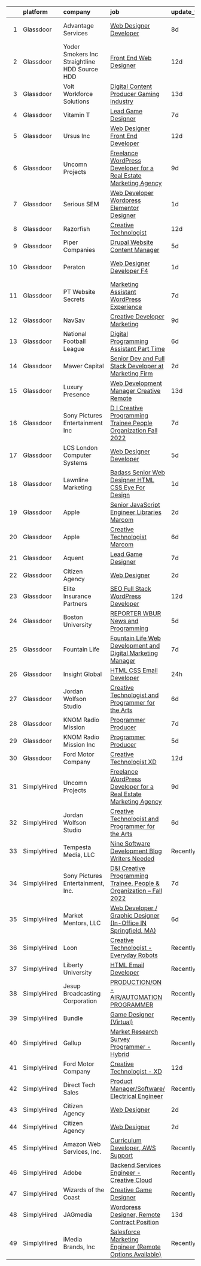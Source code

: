 

|    | platform    | company                                         | job                                                                                                                                                                                                                                                                                                                                                                                                                                                                                                                                                                                                                                                                                                                                                                                                                                                                                                                                                                                                                                                                                                                                                                                                                                                                                                                                                                                           | update_time   | location                 |
|---:|:------------|:------------------------------------------------|:----------------------------------------------------------------------------------------------------------------------------------------------------------------------------------------------------------------------------------------------------------------------------------------------------------------------------------------------------------------------------------------------------------------------------------------------------------------------------------------------------------------------------------------------------------------------------------------------------------------------------------------------------------------------------------------------------------------------------------------------------------------------------------------------------------------------------------------------------------------------------------------------------------------------------------------------------------------------------------------------------------------------------------------------------------------------------------------------------------------------------------------------------------------------------------------------------------------------------------------------------------------------------------------------------------------------------------------------------------------------------------------------|:--------------|:-------------------------|
|  1 | Glassdoor   | Advantage Services                              | [Web Designer   Developer](https://www.glassdoor.com/partner/jobListing.htm?pos=110&ao=1110586&s=58&guid=000001831bf77de38339835e683eb539&src=GD_JOB_AD&t=SR&vt=w&ea=1&cs=1_9999a4b9&cb=1662621548866&jobListingId=1008103578570&cpc=26740BCDE5E48596&jrtk=3-0-1gcdvevtsk276801-1gcdvevufi3b1800-1c0c8364cc3eff33--6NYlbfkN0APNKx5itsIl_6AEtj9J_zJmeANbbWAmSXjIuLUcSmeF4Cth_VZtTtvXCEgTOhJoMhjG6z_bVsNV6GfW9xH3MYjGwoIgkklIMMAw61vxQZy-ESj0HvncMC1_6F_kFktMksMlNmJIcLP-v40gxwmQ898EqjNlwAUKKkFOTm86Do_SvutZLICFQ-9Ag4vi12DPVjwoq7mwkZUarU1Jyis9hRYo2UsYx9qlCUqFma2DIGpI3GOzvP2LKHJAavNP_n3_IRGcI7KcEYYoiYg6G2BIkcssI6HLTa_vYLQVJh9rSChexhW8r-4fP1e591_dlybKyzJmttu3RD4sJk1EUK4SiwmQC8rV6MWxhKIWL6NoROT0rhG11aTdWvNX74F8gUjU8_jfg0Aj-Gz1yQ4ybA48d41TfdgRueHHCADv-9Xpaz_1SrRNIwjah5h1WP9ihUSFPuGAYPtBZ57PfKfxu_Y62PHaxlYfqgFHtsLgbt8gpXxJ7fMze3icap8sB7XaNsPQ7Y%3D)                                                                                                                                                                                                                                                                                                                                                                                                                                                                                                                             | 8d            | Fort Lauderdale, FL      |
|  2 | Glassdoor   | Yoder Smokers Inc  Straightline HDD  Source HDD | [Front End Web Designer](https://www.glassdoor.com/partner/jobListing.htm?pos=109&ao=1110586&s=58&guid=000001831bf77de38339835e683eb539&src=GD_JOB_AD&t=SR&vt=w&ea=1&cs=1_2cef2eea&cb=1662621548866&jobListingId=1008097207409&cpc=444700D72F2ECBCE&jrtk=3-0-1gcdvevtsk276801-1gcdvevufi3b1800-1fce3864310a3f03--6NYlbfkN0BOdRJV5k-L3FNCzjCgEhEptbzWR3mFvjnAQnp9JcinXOCVt8QEYBvHqTiHBHSlg98hTrhJExUUVa6v67S1gFyb-OBe8UoPzNouRDn3C9as0WFadlKMeZgUrqrdZ8hm_e9Z-8jTT-HPwLMdKEaf6nFSEDiY93r1Hqa_nw7whddI5F-1mZvAJ0zg1eaCReXvVOobtuXYsZdFR986t51LKj_deIo9ouj2Psh0fAY-avC97YEjltl15MhPRi7IWG7ZbdZQrlhQGw1YSW7w7J30T838tRiebrexLGfXNkDuymq4GVc6RBA_r3o3GnJUGFY1U7G1qCB9CkfY9qpRWm8jA1PmwmEaiSt5U_LrERvPv8p-hEsLcSfyYLa_uUveSrIyCd5DjSt4CZQJwVTlcHCjM9CpHx5BbnvCFjGJhFNTi31HDO6Pq6ZEObJ-0u_tsabDuT9qXsN8TuETpZGFCz4rMSUJHQURviVbavHwN62pkmBKd-kmZf3qsMb1HQfPwcxClyIsiu4DTBGp5g%3D%3D)                                                                                                                                                                                                                                                                                                                                                                                                                                                                                                                 | 12d           | Hutchinson, KS           |
|  3 | Glassdoor   | Volt Workforce Solutions                        | [Digital Content Producer Gaming industry](https://www.glassdoor.com/partner/jobListing.htm?pos=113&ao=1110586&s=58&guid=000001831bf77de38339835e683eb539&src=GD_JOB_AD&t=SR&vt=w&ea=1&cs=1_48fdec3e&cb=1662621548866&jobListingId=1008094475593&cpc=32EE424DE2B657EB&jrtk=3-0-1gcdvevtsk276801-1gcdvevufi3b1800-2bce4f0595faaa95--6NYlbfkN0Dw5YS5k2p9urruc14icYN1MKKvJIN3Kd2XbyQRMSdz9Vq1-T5-D1XBTngNFaA8imZC99fAmi4yc9ZgG-uVQ87TXHMqtyGsnrztuPbyDs_72XCGulqEuxmZtrcVVjnM5_He4PP2dLJV-EXURe5RD43qkcCc3ceUlE0Ys6tHfDjVoDSGxzVvBtzsrzzhXH91cMvU2NcGyN91ER30PmzwVrcCgGGS4TxNryZRSEYFcs-DHsVzoHu0xGcppdGLLQT0IiLxudgk1xk4SaU3Fz1cEu8AzAWDI1IJxY7mdKO8PmFJ0StuFO8wiNRgTVy1Ig7X2VNEDGy73vYHQB-rLjneBGZPG04qGb5Nf5ycGnEuAC8YpPBSRgQBXdyofp2DWH_hV4V7adEclQE07fg2cphzhZWo95llI3bV39RWEqhdlgxXHB5gdbAEKyVz2u5pyJQIeIOMyYUMDiqlPr0WdTNJqQQZEum652qHgC_evKPvovOY1g6-tSgT5r6sUqVnuoTYbws5PUqWH3-g8pRnpouf1R35poOhnMJ9FbURRQkggmajDOCeYhSlpeWgb9aWGB4BoUYwXv_31tU20g%3D%3D)                                                                                                                                                                                                                                                                                                                                                                                                                               | 13d           | Foothill Ranch, CA       |
|  4 | Glassdoor   | Vitamin T                                       | [Lead Game Designer](https://www.glassdoor.com/partner/jobListing.htm?pos=115&ao=1110586&s=58&guid=000001831bf77de38339835e683eb539&src=GD_JOB_AD&t=SR&vt=w&cs=1_9543d94f&cb=1662621548866&jobListingId=1008108060594&cpc=654405A9B1E0A9F5&jrtk=3-0-1gcdvevtsk276801-1gcdvevufi3b1800-f4be4eeb000f909d--6NYlbfkN0DMrcEu7yrtATojKJA7cEzGQ3FdRGWLh0CZQInL4ECGI6k5tN82kdM0OKoro5eXmjohAxU_Qx9zT-puw06eYiGZQ5Q79Sp7TuX3-KBGc5vvFMQDZM2BvXglA0cmnC1ycxOE_FI5iwuLDot1xWUhP-X0Jg64wmMSQ4fWj6f6_cutpploizMDilllQKyFQNN1K0HyLgeWUHjzBxbOVvkgwPmPv2LJdgcseUtjdvshGqCE_8ML5fMZPT7TcI0-MgB8ALtJsOKohmvYQETMx14JELDkeYRjF9BawzH-Mdbcp06QiVPLEI4EhVfKfpBQuhix4K59fMdd_UW3Pkm9L6GylBy-Jzk8ijKOHDhry1IU5hJQ2dz53QJWdJQDHMx4KPvpKL6YRhczhtHJPWGkqQ1pWtJ7u8vCbHwIS_OGtWyL6zmHi9o0e6qmCEPSFpaLuK6zlFFkwLfELG7cxbgMjewcE2h9t765iHEUXxs%3D)                                                                                                                                                                                                                                                                                                                                                                                                                                                                                                                                                                        | 7d            | Remote                   |
|  5 | Glassdoor   | Ursus  Inc                                      | [Web Designer   Front End Developer](https://www.glassdoor.com/partner/jobListing.htm?pos=114&ao=1110586&s=58&guid=000001831bf77de38339835e683eb539&src=GD_JOB_AD&t=SR&vt=w&ea=1&cs=1_327b8cd5&cb=1662621548866&jobListingId=1008097361956&cpc=9908D8D4413DBB8A&jrtk=3-0-1gcdvevtsk276801-1gcdvevufi3b1800-0ea09b14e2348c5f--6NYlbfkN0CT8vBT9H5mqECx2dfLV_FONLPDKpIRssxVwtj05Tmm4rA5I0VNOPdM1oYsK66ov5pqYS3gXk2ozh0lVEZwzGOqZs8rlCBef2uQoy630wv6aUBqB1D9vjbSnni5WCVaS2e0KhCWi_8-XMv97hUEg7H9r8pKMO8klnwzDsU9mPVyqE5wVDnTov1Pu_UnRYhnE0_Osqvwl8WORWgB_kOjxQQLPQWG-NWIcptfTftC_xvyt1c40uobZ403OrjOg5_p8zqz3cLzwrnHTjqWeFEhkd7FYyVcjiJCMFkVznphRmtkhKbL2ZU9aWVWUjChbdkFdlAiu4tIvv-tEhlvNaragy1ZQhsvGhOC5anf8D4yfIGDJbK-bmh5xwt1uscED6ao3EPCxdfHKv4RZ6Q3-m_MTe1dE6Nugv26rrW9yIa8ooHEPIgJzYTeC7TeJ6xGxEjr0Q_LC6p6H5q3S5tqAKobaBFAUOLFzaYkqfJ-VNs5eNHTfNolAUTNaJM5u3JorOTYEf91t1KVWeZv_WUL1BRPfKpXhEDDAt7qe6eezVEXZL0n21sU9gH6iI16WfQB2gJ2xzzawlG95Sd6yF9ONhFyOJed8RQPkJO5-vwVc6p6v_NbesBfnc2l3adttKFeOrt4BwWa8HwlWFxkxsDmt3alHQcXFangscOyv2Ep_5SUbqCF6TuYvpEk73dSuQsH262du7jy5ilsab_1pac-FTfn3IhGLxb3Q4Buy9MeR2fyIaz-kdxQeus5GccNd75Tc8ZExOMbG5E48BGFT6CWhirHafeb-L5sOyVvclR8eAWS9vpfmiZqiIGTuklilISl9qLUNfHzXyS5adaWGxp76Cb2RlbDcGUk47v4ZxgGB3GCigT4PxjJXnhs5qnCLDTOI2UZfIjL1OtADjU_4jwypoHmwKQFEc8GJB-TEDubwC_3WScPzRZW7VC7SJcX_1wmg3yTMRcn1aaW8lpO84NuGAeMpjW-sjgVv3hH7x4bhexcYAKzSMh8Ws16-aBn) | 12d           | Brisbane, CA             |
|  6 | Glassdoor   | Uncomn Projects                                 | [Freelance WordPress Developer for a Real Estate Marketing Agency](https://www.glassdoor.com/partner/jobListing.htm?pos=106&ao=1110586&s=58&guid=000001831bf77de38339835e683eb539&src=GD_JOB_AD&t=SR&vt=w&ea=1&cs=1_7af2c50e&cb=1662621548865&jobListingId=1008101514744&cpc=44CD5376B8534B8F&jrtk=3-0-1gcdvevtsk276801-1gcdvevufi3b1800-55c7ea5da921dd63--6NYlbfkN0BKcv96LAN5JP5r9t3e9WCk6GBMa7XVoW6HuhSN1eWrgfSSNrj3GQh8EPqdKM4S0bDx-bPvOJMJns5KLtezFoaJGf5x59ereELTgvzgO3nvo3zukJQ42wvV88uwAOlJiGnTliTmYAMhGkQ1pIqqIhSQs2tGXdQLFW9nP2tPSXFhTXhbzRyJskaU84MZM79wY3Si1BQI5Wku7AdNbRbjxwwq8i_FkcHv9hk0cTqBhMIyZ1panz0C5nzxP21-FNTMYby87ohuzORoboXoUH5YlsbmWcRdRqWo25DsHohQXcpePLBXmEZbH8Gu9-jV_03-DBtdtjHZYbsRKOdjeNia51ysZesoMzeGOPDXvEWJOjtFqf4u8Yhsnwin8UoGNDXhHZlOBt_TCPfsWkQL_BqRM4sbXsjeqL6n2yJ_zQMQbxTZnxiOOLlvESpuSyxF_e6x7OGrw5Lm9sv4Fj-uFHGr3DKyLhiNeJWoNRKBtImaCiaoAOMjfsf5v0nFdx2NshrWiSlpgdDJuC2t-SQCa3aV-Fg7XrpcxKL0pHxStvElGmSYKSTrntu5AJ-w)                                                                                                                                                                                                                                                                                                                                                                                                                                   | 9d            | Arizona                  |
|  7 | Glassdoor   | Serious SEM                                     | [Web Developer   Wordpress   Elementor Designer](https://www.glassdoor.com/partner/jobListing.htm?pos=119&ao=1136043&s=58&guid=000001831bf77de38339835e683eb539&src=GD_JOB_AD&t=SR&vt=w&ea=1&cs=1_33877f87&cb=1662621548866&jobListingId=1008120875633&jrtk=3-0-1gcdvevtsk276801-1gcdvevufi3b1800-47c965003bdd69a0-)                                                                                                                                                                                                                                                                                                                                                                                                                                                                                                                                                                                                                                                                                                                                                                                                                                                                                                                                                                                                                                                                          | 1d            | Remote                   |
|  8 | Glassdoor   | Razorfish                                       | [Creative Technologist](https://www.glassdoor.com/partner/jobListing.htm?pos=129&ao=1136043&s=58&guid=000001831bf77de38339835e683eb539&src=GD_JOB_AD&t=SR&vt=w&cs=1_65df3e74&cb=1662621548867&jobListingId=1008097941662&jrtk=3-0-1gcdvevtsk276801-1gcdvevufi3b1800-d0ea51cb344b248f-)                                                                                                                                                                                                                                                                                                                                                                                                                                                                                                                                                                                                                                                                                                                                                                                                                                                                                                                                                                                                                                                                                                        | 12d           | New York, NY             |
|  9 | Glassdoor   | Piper Companies                                 | [Drupal Website Content Manager](https://www.glassdoor.com/partner/jobListing.htm?pos=125&ao=1136043&s=58&guid=000001831bf77de38339835e683eb539&src=GD_JOB_AD&t=SR&vt=w&cs=1_ae32e5a4&cb=1662621548867&jobListingId=1008114503747&jrtk=3-0-1gcdvevtsk276801-1gcdvevufi3b1800-01d08099f63b0620-)                                                                                                                                                                                                                                                                                                                                                                                                                                                                                                                                                                                                                                                                                                                                                                                                                                                                                                                                                                                                                                                                                               | 5d            | Remote                   |
| 10 | Glassdoor   | Peraton                                         | [Web Designer Developer F4](https://www.glassdoor.com/partner/jobListing.htm?pos=128&ao=1136043&s=58&guid=000001831bf77de38339835e683eb539&src=GD_JOB_AD&t=SR&vt=w&cs=1_d021ec59&cb=1662621548867&jobListingId=1008120923363&jrtk=3-0-1gcdvevtsk276801-1gcdvevufi3b1800-d5bd3d771386e28f-)                                                                                                                                                                                                                                                                                                                                                                                                                                                                                                                                                                                                                                                                                                                                                                                                                                                                                                                                                                                                                                                                                                    | 1d            | Stennis Space Center, MS |
| 11 | Glassdoor   | PT Website Secrets                              | [Marketing Assistant   WordPress Experience](https://www.glassdoor.com/partner/jobListing.htm?pos=126&ao=1136043&s=58&guid=000001831bf77de38339835e683eb539&src=GD_JOB_AD&t=SR&vt=w&ea=1&cs=1_d58fa76c&cb=1662621548867&jobListingId=1008106201773&jrtk=3-0-1gcdvevtsk276801-1gcdvevufi3b1800-479775449f138a9d-)                                                                                                                                                                                                                                                                                                                                                                                                                                                                                                                                                                                                                                                                                                                                                                                                                                                                                                                                                                                                                                                                              | 7d            | Remote                   |
| 12 | Glassdoor   | NavSav                                          | [Creative Developer   Marketing](https://www.glassdoor.com/partner/jobListing.htm?pos=102&ao=1110586&s=58&guid=000001831bf77de38339835e683eb539&src=GD_JOB_AD&t=SR&vt=w&ea=1&cs=1_bf9007ce&cb=1662621548864&jobListingId=1008101583321&cpc=496C5EE6B32F83EE&jrtk=3-0-1gcdvevtsk276801-1gcdvevufi3b1800-3ef4b27837961961--6NYlbfkN0BvAdlA35CjkOTzb4w1kkSC-vTwJamGQa4qaPCWn-0njweHi_B-CtuKQhiA94M5OE-XjNhf22KnVp00kgckhjWxzGyV97h7v8x36p5wKdZlOjwGZGaqaaH8DYNMeM34HY9t9Z5J26lOJ85UEHLGvZFDJOe_8KgJLhnklUUMm79Fgw-wQMJzYni-FeIqV5Svyi_1ZjE_mxETfR2qp4i-PiUDiAz8y9BFsxOfX0BmecMnmGFBamzhbjmqf2dPmw1l79Q2jskoL_2S0v1vj9ya7N4qWXSmYbZ45haoas8IU03NOJB9oHhLiVWp2EWc3kK8LaYTw7pvl6EiD1r945MLuyQyCPZE6gh9IhPgfZp3jn0FgRMMCWszQFzlUjfLDKTEdDiXFgIZdjbOeMvaDLEfyod42rmMP36oQgBpe7nJWKi6IAGhSyGG-WF8aBIKxPzGf4p7lV0Q59wCH2NQI22UgtQPd3Fe0eMKZ7vIcgTylK_U0Y9P1kjEDlE3EcQhjmDYw1vyvG-F8YuzIv4RvkohjHHQGd5hjHUI84V57B8gHbxrcOdi480NqxVxSSRo7ZruZHe9rjnUS22xezLSg2C80hiUzWLjEvj7Ko8%3D)                                                                                                                                                                                                                                                                                                                                                                                                                       | 9d            | Beaumont, TX             |
| 13 | Glassdoor   | National Football League                        | [Digital Programming Assistant  Part Time ](https://www.glassdoor.com/partner/jobListing.htm?pos=122&ao=1136043&s=58&guid=000001831bf77de38339835e683eb539&src=GD_JOB_AD&t=SR&vt=w&cs=1_be1430b9&cb=1662621548867&jobListingId=1008112045141&jrtk=3-0-1gcdvevtsk276801-1gcdvevufi3b1800-7786d28146fd2a7c-)                                                                                                                                                                                                                                                                                                                                                                                                                                                                                                                                                                                                                                                                                                                                                                                                                                                                                                                                                                                                                                                                                    | 6d            | Inglewood, CA            |
| 14 | Glassdoor   | Mawer Capital                                   | [Senior Dev and Full Stack Developer at Marketing Firm](https://www.glassdoor.com/partner/jobListing.htm?pos=107&ao=1110586&s=58&guid=000001831bf77de38339835e683eb539&src=GD_JOB_AD&t=SR&vt=w&ea=1&cs=1_bdced857&cb=1662621548865&jobListingId=1008118949504&cpc=DC9BC4DEE5BC1459&jrtk=3-0-1gcdvevtsk276801-1gcdvevufi3b1800-1073e5773866655b--6NYlbfkN0BzyIYrTMR_AjNKh_kvAG8N613gtHPANQ3sdLTkrtBd-xoNshQoLJljG5LGTFOBz0XgnGPkInm1QyVRzwhKcaMw1lQ2emXWTGze3rmnmzOLUucJ4k-c58iDjY1OrydMVvXRXB-Vg3aNKb2e3B6Vy2DcD6P3m_29_M8OMxNiwQ2KA88cY4UXbj3QoS7XpJELSJe2ATGxoHy5YGzVdUH_BV8f1R03WjO3oLtQVOEv8JFQXmjWooXdPHub8YPp_yW9_oI3tW9jE7pVFBDbzsXEdwhJ1nzamkjIrWJNT2kvo2YWmQThpltW5Q0PRHpBQpHJ2yIJ7BljLYj5TixqdalD0S3RNmuE0Rta34B1YN95B8qM28_7VTI6wo-Cv9G1jyKoHQtFNtMxF3X48k4ol5Tq0hMZgCkcLt7QZ5_qtLUGoPTeVtBO5CaKUtocCO2vS2Wj5HfrrXnZ1pxoO4Ti5hLI1GA86qymPx9g_InsyszjXj3g9SGm1C41esQ-YoKm6SZbyZ3xwxM8iusBkA%3D%3D)                                                                                                                                                                                                                                                                                                                                                                                                                                                                                  | 2d            | Clearwater, FL           |
| 15 | Glassdoor   | Luxury Presence                                 | [Web Development Manager  Creative    Remote](https://www.glassdoor.com/partner/jobListing.htm?pos=124&ao=1136043&s=58&guid=000001831bf77de38339835e683eb539&src=GD_JOB_AD&t=SR&vt=w&ea=1&cs=1_aff9aa3a&cb=1662621548867&jobListingId=1008094858118&jrtk=3-0-1gcdvevtsk276801-1gcdvevufi3b1800-1bc187466e33e566-)                                                                                                                                                                                                                                                                                                                                                                                                                                                                                                                                                                                                                                                                                                                                                                                                                                                                                                                                                                                                                                                                             | 13d           | Remote                   |
| 16 | Glassdoor   | Sony Pictures Entertainment  Inc                | [D I Creative Programming Trainee  People   Organization   Fall 2022](https://www.glassdoor.com/partner/jobListing.htm?pos=116&ao=1136043&s=58&guid=000001831bf77de38339835e683eb539&src=GD_JOB_AD&t=SR&vt=w&cs=1_afce0ba4&cb=1662621548866&jobListingId=1008105881655&jrtk=3-0-1gcdvevtsk276801-1gcdvevufi3b1800-4798cfcf5f8aef95-)                                                                                                                                                                                                                                                                                                                                                                                                                                                                                                                                                                                                                                                                                                                                                                                                                                                                                                                                                                                                                                                          | 7d            | Culver City, CA          |
| 17 | Glassdoor   | LCS   London Computer Systems                   | [Web Designer Developer](https://www.glassdoor.com/partner/jobListing.htm?pos=108&ao=1110586&s=58&guid=000001831bf77de38339835e683eb539&src=GD_JOB_AD&t=SR&vt=w&ea=1&cs=1_b2f9c3b1&cb=1662621548866&jobListingId=1008115098853&cpc=D3E44275D43A938E&jrtk=3-0-1gcdvevtsk276801-1gcdvevufi3b1800-eb559503626e437e--6NYlbfkN0CckLY1Y7Nzm7RAXoTq-bvgsovIKUj47znE7HlWw5vlrDWT7l6GaPFsZiavTqzdiZefilkq0eK7ooO2UmyEjA3ruDPHRYqPAqZHvh3uHCCVFes1hX1BlSNoTOeDBO0sulnga_OCt1XMUtjx7hcPflgmxo19x375lNV3DrNMeUXqm1UbMfPfxuQ2Dw5dPd9YlI3DLiBdETwfV1huwKTc2Ul8NpP3OSEvaLDt1e3Ge-xzO26BF54PmiYngJTmGvJIjCrZrScRiqNISr4a48XIywFSxPCiDIqToQJgOVJ9CDB2kDRyNkw9Qeegs8RTm9Xm8-8vrxjiJRGJ1EInB3P4Ieoii-mOyJ8lxY5FELyE_oAYMle7apafs9N8TRkCR-xM9WkMQYm37SC3AJ5btp039LQTuSyBqGKb4F2p-B2mhWs-EOaimHq8-zzG_SL2oiOTbwec60OYjxBkFDgrJV-icHdbBckhzQrraF3gOmwfQ2jRspVBAlH6ZiZEDlya5v5N3mD8n0Wli9wzUycwZhSmA5ELL1TpDM2FYNrxS2-BoPAM2wc2MiXLFcf71-23-AWok0oDYYI9AcxcVO6yf0Bq0NL8AIGiTfQczqH0QOwv0XGzwEPwumArTjj5l9moR6c13VVo20fU2dGH54O3dZ3SFnEUlTCW5SH8O4cdkYJykZ3xWOy5B1obN8XjAzKND7iDo-b1gtytijQxI5l0iDXvD7RH7Ow4VQaHWu-pg5CbZyEOWpz0WuTlKuk-4FdG0r2dEdA%3D)                                                                                                                                                                                                                                                               | 5d            | Cincinnati, OH           |
| 18 | Glassdoor   | Lawnline Marketing                              | [Badass Senior Web Designer   HTML  CSS    Eye For Design](https://www.glassdoor.com/partner/jobListing.htm?pos=104&ao=1110586&s=58&guid=000001831bf77de38339835e683eb539&src=GD_JOB_AD&t=SR&vt=w&ea=1&cs=1_96d2379d&cb=1662621548865&jobListingId=1008120882675&cpc=34670CD602BE5E55&jrtk=3-0-1gcdvevtsk276801-1gcdvevufi3b1800-799d3b6200d2ca0f--6NYlbfkN0CSgGTbSPgM0xpgWRkp5SRTexU57Zk_6_bZ18eqb9d2QMNixyVwwV4KRgTmDlEdWYROdGtgbEQb-8Pp6gz2lZmPmMAn0Eom_K180qwYKG-HjvPXetn6GdzIsbOYxjIjPc-xMeaRUTisCAvWWTTINzVJJhpzwIIMRxRDzi18rR0lRruj0YyZxufEfF9YWIB5Sl0JolOV4dupsssHGKenREqjiwh11CKIaywdjjCiZBP1HxluQ8T-yC-841W5OxXDAXM7XlijWHGEH6pDMGF1gR3b76WDo3wn8yb3pP0O-qkU3mXSb-CSHklaCeNkExQLvtvdMElpNnxBpQm3GJR0PKDj05HMXiPW4c32pNQh7AscEUIn6Y6uUT3kWG9Snfl5Q9ednKWTExV-FHVFFgqGfIDmHsiDRWDpJsr7fwwozuQLMMoKbPWHn8kHt18v4xtlNj-wdWgr3gFkOw45EABKKMAaNNDmK-vCb-sA8ksfxdkH-GOHpfs5_aDHYR9JLMsomIiWp42nnUBO1Q%3D%3D)                                                                                                                                                                                                                                                                                                                                                                                                                                                                               | 1d            | Tampa, FL                |
| 19 | Glassdoor   | Apple                                           | [Senior JavaScript Engineer   Libraries  Marcom](https://www.glassdoor.com/partner/jobListing.htm?pos=120&ao=1136043&s=58&guid=000001831bf77de38339835e683eb539&src=GD_JOB_AD&t=SR&vt=w&cs=1_417b8522&cb=1662621548867&jobListingId=1008119715021&jrtk=3-0-1gcdvevtsk276801-1gcdvevufi3b1800-666f6bb362ee199d-)                                                                                                                                                                                                                                                                                                                                                                                                                                                                                                                                                                                                                                                                                                                                                                                                                                                                                                                                                                                                                                                                               | 2d            | Cupertino, CA            |
| 20 | Glassdoor   | Apple                                           | [Creative Technologist  Marcom](https://www.glassdoor.com/partner/jobListing.htm?pos=118&ao=1136043&s=58&guid=000001831bf77de38339835e683eb539&src=GD_JOB_AD&t=SR&vt=w&cs=1_e2375273&cb=1662621548866&jobListingId=1008111206952&jrtk=3-0-1gcdvevtsk276801-1gcdvevufi3b1800-44ee546d4a615340-)                                                                                                                                                                                                                                                                                                                                                                                                                                                                                                                                                                                                                                                                                                                                                                                                                                                                                                                                                                                                                                                                                                | 6d            | Cupertino, CA            |
| 21 | Glassdoor   | Aquent                                          | [Lead Game Designer](https://www.glassdoor.com/partner/jobListing.htm?pos=111&ao=1110586&s=58&guid=000001831bf77de38339835e683eb539&src=GD_JOB_AD&t=SR&vt=w&cs=1_6eb4751d&cb=1662621548865&jobListingId=1008108310078&cpc=654405A9B1E0A9F5&jrtk=3-0-1gcdvevtsk276801-1gcdvevufi3b1800-0ddd2e219487aba8--6NYlbfkN0DMrcEu7yrtATojKJA7cEzGQ3FdRGWLh0CZQInL4ECGI9gD0Wolx9R2EDT7B77c2cRj8iidoX7eQVC0t6PEugt0eB5PzpB2fgoj1__UV7p8RAaYnSo51AE4ZzlNz3TKJDGRSzEWwS13w7v4UZFRIghbTNMFFynAV2bLsPd0y1kGHxQUahNZpKzt0yefqhq06c7WS9Qb96aCxjabQR6En2f9Q2M6BYV9lw-lwzPGK7iL7ZbJc3mBVsQZegMFFLHxMltq-ovcRpjzGiQugEmKGgSsch1GkcBHXtdCZgwBwnkm-a0i7BR7XD3SnZ8P0PTMW3VIpFK0L-XblioIkgoZnk47qTf05PBnWnYTNd3zSN5DMtkJN4xw_4BYH9gp1L2Y67rYSNg7pO_CUT8yvXjBKH34MsKF9uj4t417T2RX_wcL2_QXlrkxNAfsRszXpNSLFzmeVWV18sMM8Oa3QZika9KY)                                                                                                                                                                                                                                                                                                                                                                                                                                                                                                                                                                                      | 7d            | Remote                   |
| 22 | Glassdoor   | Citizen Agency                                  | [Web Designer](https://www.glassdoor.com/partner/jobListing.htm?pos=101&ao=1110586&s=58&guid=000001831bf77de38339835e683eb539&src=GD_JOB_AD&t=SR&vt=w&cs=1_10815cd1&cb=1662621548862&jobListingId=1008119134571&cpc=B5F6D74B4EF69A07&jrtk=3-0-1gcdvevtsk276801-1gcdvevufi3b1800-4f156e9c19c8d85f--6NYlbfkN0ABPR1SXVqYXME6Y9HwrdB1ZS5I7uEvuiZQQ23aOU9KTSUEQ2WHnjqXEbws5t88SbmeWWUnqBUweDBfv3jgPAT_yEx1ZSopAzoXYUidX5JP4RSp8v4kNbaODIRLLoaJty-UiuGsLZEyYy_sJVq48YSqx5isNJOWThO9q0_6ZNoiSCXsLaUMEgJJWn_j8pHM0yuIWX5rHetaLdSTXq50z5OqWdpFvn418NH-zrl_2TS1-qACrfNEo2gGaycuOVsGmy9qP6EOPrTJxnNxWiau54rYINzeCU1c_mMBLQXFQ1WMVMyv7o5r2MblqA4Ov8LqAFtuIc7CeNYg7DsmdxKdYYO8GWobE7t5uXR0uHhU4Ym0rQrWJh2PzCQuD0tvyCww_jX-xytdr5AwFQPokioDwWBRwdRV8PjoeN65U0OixLtmBMKhRlvL-SPtTOOj7LMleEpyuh_EzJCcA2INbFD7MqqZC8IVOtPP1GVUUUy1WQrRRG734A81GlZ1IJj9qIwAOHPADiJZFQUP-nvxUmiiDaUHCG2anDEw-b0bU2Nn3On7m91tCgvP_X9qlq9861A8YbB2BLS4j0dxnuJD-UE3KCEZLX8R3VwpvDBFdcI1e17JAv30YlPB3glAo7i7SielW0aKJszA-_NGYQ%3D%3D)                                                                                                                                                                                                                                                                                                                                                                                                | 2d            | Knoxville, TN            |
| 23 | Glassdoor   | Elite Insurance Partners                        | [SEO Full Stack WordPress Developer](https://www.glassdoor.com/partner/jobListing.htm?pos=103&ao=1110586&s=58&guid=000001831bf77de38339835e683eb539&src=GD_JOB_AD&t=SR&vt=w&ea=1&cs=1_394d68ca&cb=1662621548864&jobListingId=1008097417688&cpc=983919718F9DC6F6&jrtk=3-0-1gcdvevtsk276801-1gcdvevufi3b1800-aa4f18d313c91fb7--6NYlbfkN0B4jp5mfsiLEiFpPCxOna81i2z6rJx9ZIZWhVZJ6SFnYd2SDJZnAyVLqwqh7QmXpG9VG1Kbrzn6Mrr5X85l-cjimEGV5fh9yUxHZBdMAanQWpsmWrffk2otgO5SYgZ7U6Ql9jpH9Zq2g770vfb2HJJhgx8nok6vEslfnYL9dg06wUZbxZYYsWMsQMJkwf7bTfMeayfQ42pEsPP2Pi2RNn6u6VDOfa9OaTSxbUEe9WKS4mePGaYKK4-yfZ7FzzfTgfhKaF6C7SHoNuT8WWI8LylCbOYJLR6ed7N33YYnCNKh3fPc6KnverClhBFkzqX2zbTr_a-euZsrSUPsvIDqa-z_lN9XjXCDKEhyihZUFz8D7FdxJZhEy6DuICn8FIFb0BSZMoGPSPNtYkpUVGh4Bw6b3Amb0awjBGw2n-fx_Q5nFWwXK3ZIlNw2i_mHicYDQqm4DuP4Tm1IWpkYCl7bqd3f0pPqSH9XkecXgu8nKuvntFSoMZCDIp-Rb6fw8dY9wDTJOg5foJd8aORqibwV1l6y)                                                                                                                                                                                                                                                                                                                                                                                                                                                                                                 | 12d           | Remote                   |
| 24 | Glassdoor   | Boston University                               | [REPORTER  WBUR News and Programming](https://www.glassdoor.com/partner/jobListing.htm?pos=123&ao=1136043&s=58&guid=000001831bf77de38339835e683eb539&src=GD_JOB_AD&t=SR&vt=w&cs=1_726ab036&cb=1662621548867&jobListingId=1008115154621&jrtk=3-0-1gcdvevtsk276801-1gcdvevufi3b1800-2a19a9ced8a02fde-)                                                                                                                                                                                                                                                                                                                                                                                                                                                                                                                                                                                                                                                                                                                                                                                                                                                                                                                                                                                                                                                                                          | 5d            | Boston, MA               |
| 25 | Glassdoor   | Fountain Life                                   | [Fountain Life Web Development and Digital Marketing Manager](https://www.glassdoor.com/partner/jobListing.htm?pos=105&ao=1110586&s=58&guid=000001831bf77de38339835e683eb539&src=GD_JOB_AD&t=SR&vt=w&ea=1&cs=1_c889acd5&cb=1662621548865&jobListingId=1008105942576&cpc=020BE1DDE5A95971&jrtk=3-0-1gcdvevtsk276801-1gcdvevufi3b1800-4fef617f4be4f297--6NYlbfkN0BTT1lo8Jwdy_hu5PBsWOg-OgEs4ry3bvHurgSPaoaOHA92D-wk94bERkf73YJMiWJz_sm_rPf2p0YzRHsx8rUAxnV02klEQiGqgvU4VyWJ8-DeCAlJ_TcTWkdYRUDAU8a2WlTQSofOWDGag6iqwBOmXzadG-b6LqW0HhjAXs-RT9srZih4bNe4WaiN45PQ9yPZMTibjH585T0Vqe6BrgkLE20oFYJuc2wuP4cQt5NwaGy1nPvpzbvcsDVUC7zrvHzQc0wJCMaiZVBdnS320XSTadYkiWrZdswGrfXVfXFi7WuWQyfOCy7jb2grzOkWdxPxk7IGWJkSLs86dXVVtBedH84Ea2DrBso4aouiIU2xAMn_LWTYbESoCqfeFTF1FuQPczw0HX5dSQOnv10dAQugwF0B3EONbAbl6Cwbhm7P9-l-xvrLQOmTXXEwmH_oaA4lZrRN4XwKHwVHKOV4yI4gyg_2g38B1GsF9Z2QBIl4EvUUich0DzMrxH5GGFVZzQhXhaaSQcvOPah3nRDpzH0EmXw9JqJ0LlJjlI_N6TbI-BnxXQNT5UJBl_QpPbNrQoY%3D)                                                                                                                                                                                                                                                                                                                                                                                                                          | 7d            | Orlando, FL              |
| 26 | Glassdoor   | Insight Global                                  | [HTML CSS Email Developer](https://www.glassdoor.com/partner/jobListing.htm?pos=112&ao=1110586&s=58&guid=000001831bf77de38339835e683eb539&src=GD_JOB_AD&t=SR&vt=w&cs=1_9df77e09&cb=1662621548866&jobListingId=1008123851405&cpc=3DB599BF2F4828F0&jrtk=3-0-1gcdvevtsk276801-1gcdvevufi3b1800-2bb26e53df401d6e--6NYlbfkN0BKkHZu3wF05EeDimN_p6sYpKCMArvwa95YdH7UpkaBCqc7l59Erwqcl-ZxWPl_M-kOqp5g47M4lDTLA9QWPY8GVtcc5XMeFW-fO1w-LLs1gMDn2roTG1J9Q4HzZE-9ZrOazbX_1T8hdOGnWKEFIEf_xeEjHxa2TEEZsdV2ushupW1-fy2G1kr3ykdVZH0MRZSlgNASEMA30fqZ_2sOPCoEGJbWmdDa92f4k5eHslfEW5U-1v0UKcg9dEz79AbVZkRkhDV6FAg5xOBPlDtoYjPDL-GrkXoZQWtljZnlkz1UQwrkY9kr2UtokVe2UKP38hVqtxuzRR67E89oNo7nRZUBaAS0pVOUTelgC3Xc5NuP2on36PZnKzJnq9zan0L2G2_4XezhYnNQbxIEgOWDpdEyTgQHwTCbPXAmXFCc2WRCouHJS0-OqR5DYoyoAN7-Feqp9N8hSaX9rLAimYqoyVpYrVCqNGSHhDnxP0vHhppAKkplL51LDXPBUsnMehPz11c%3D)                                                                                                                                                                                                                                                                                                                                                                                                                                                                                                                                  | 24h           | Seattle, WA              |
| 27 | Glassdoor   | Jordan Wolfson Studio                           | [Creative Technologist and Programmer for the Arts](https://www.glassdoor.com/partner/jobListing.htm?pos=121&ao=1136043&s=58&guid=000001831bf77de38339835e683eb539&src=GD_JOB_AD&t=SR&vt=w&ea=1&cs=1_91accaf8&cb=1662621548867&jobListingId=1008111369086&jrtk=3-0-1gcdvevtsk276801-1gcdvevufi3b1800-c131358dfa58f6ae-)                                                                                                                                                                                                                                                                                                                                                                                                                                                                                                                                                                                                                                                                                                                                                                                                                                                                                                                                                                                                                                                                       | 6d            | Van Nuys, CA             |
| 28 | Glassdoor   | KNOM Radio Mission                              | [Programmer Producer](https://www.glassdoor.com/partner/jobListing.htm?pos=130&ao=1136043&s=58&guid=000001831bf77de38339835e683eb539&src=GD_JOB_AD&t=SR&vt=w&ea=1&cs=1_8801af39&cb=1662621548867&jobListingId=1008106909516&jrtk=3-0-1gcdvevtsk276801-1gcdvevufi3b1800-a70479ad95493bfc-)                                                                                                                                                                                                                                                                                                                                                                                                                                                                                                                                                                                                                                                                                                                                                                                                                                                                                                                                                                                                                                                                                                     | 7d            | Nome, AK                 |
| 29 | Glassdoor   | KNOM Radio Mission  Inc                         | [Programmer Producer](https://www.glassdoor.com/partner/jobListing.htm?pos=117&ao=1110586&s=58&guid=000001831bf77de38339835e683eb539&src=GD_JOB_AD&t=SR&vt=w&cs=1_d3c5d568&cb=1662621548866&jobListingId=1008114784077&cpc=3BA4CE39D5B5DEF5&jrtk=3-0-1gcdvevtsk276801-1gcdvevufi3b1800-71272b60b1a9da0a--6NYlbfkN0BuYXWTyj0UvAFWRkGtF042--MubnrqV_yUmgyDYdPZheyxK_Q3QdxVWtTxQU3dpHuu1wIRBw0SunGI4MNfOYcfHcExyh9vjNVLohLNXWpm8IzudkRTaQpO4vNYKIiKMgEjjmK_hT9AgRSelByLl_y_CgawGXWSIluU57r4nIdDBRAdpPDpfqdk3jcckY9e0OEqZPIP7LkFpmUIih4mLXGsS2lt2InD1XOIdbLgpVtJs-r-GGyxgSkWPEPI7Hf-sZyYHMFxZBRjx4f-Us6ZeF1pJI18QQJDToPYymX7HIZ3CnKqaEaM_WngHmma0PbxucndY0O6gXgZ2XSaw2-JM4OktjN1jo_FCjXK0oCCKKcTSc3Et-rMSpfgVwLlDVjPlHXxRffeOjeQHX7qgioue2Q-GOeTc2x6nksQvlXN9YepK_TCAghZJ61_sy0LvNevrk8m2JihhB17D3WhffDBVpIPnKI46S9U3KCXRyLYTZOt1w%3D%3D)                                                                                                                                                                                                                                                                                                                                                                                                                                                                                                                                                         | 5d            | Nome, AK                 |
| 30 | Glassdoor   | Ford Motor Company                              | [Creative Technologist   XD](https://www.glassdoor.com/partner/jobListing.htm?pos=127&ao=1136043&s=58&guid=000001831bf77de38339835e683eb539&src=GD_JOB_AD&t=SR&vt=w&cs=1_b9b5bbe0&cb=1662621548867&jobListingId=1008097602321&jrtk=3-0-1gcdvevtsk276801-1gcdvevufi3b1800-d3d8c6274157c5e2-)                                                                                                                                                                                                                                                                                                                                                                                                                                                                                                                                                                                                                                                                                                                                                                                                                                                                                                                                                                                                                                                                                                   | 12d           | Michigan                 |
| 31 | SimplyHired | Uncomn Projects                                 | [Freelance WordPress Developer for a Real Estate Marketing Agency](https://www.simplyhired.com/job/JugjPpAxHoBf58U4pvX9y7DfgVl_11tcs7uc7GrK4LL8gXkbqaP_nQ?q=creative+programmer)                                                                                                                                                                                                                                                                                                                                                                                                                                                                                                                                                                                                                                                                                                                                                                                                                                                                                                                                                                                                                                                                                                                                                                                                              | 9d            | Arizona                  |
| 32 | SimplyHired | Jordan Wolfson Studio                           | [Creative Technologist and Programmer for the Arts](https://www.simplyhired.com/job/u60TJhQDao_Y4_0aeddfuRhKP5XCa3lxJDcgi5GzlQcEtIF69NnCng?q=creative+programmer)                                                                                                                                                                                                                                                                                                                                                                                                                                                                                                                                                                                                                                                                                                                                                                                                                                                                                                                                                                                                                                                                                                                                                                                                                             | 6d            | Van Nuys, CA             |
| 33 | SimplyHired | Tempesta Media, LLC                             | [Nine Software Development Blog Writers Needed](https://www.simplyhired.com/job/KiUcCHvCwlRkjCnqM25N9qJ96M2CXy2SkSHH8F0GuJxFNn49BIbbSQ?q=creative+programmer)                                                                                                                                                                                                                                                                                                                                                                                                                                                                                                                                                                                                                                                                                                                                                                                                                                                                                                                                                                                                                                                                                                                                                                                                                                 | Recently      | Remote                   |
| 34 | SimplyHired | Sony Pictures Entertainment, Inc.               | [D&I Creative Programming Trainee, People & Organization – Fall 2022](https://www.simplyhired.com/job/EpAyxWTyVPX_UbPAsA7TkO7bitCYEXBWbFMg2Fms_lyWqrTN_vwa-Q?q=creative+programmer)                                                                                                                                                                                                                                                                                                                                                                                                                                                                                                                                                                                                                                                                                                                                                                                                                                                                                                                                                                                                                                                                                                                                                                                                           | 7d            | Culver City, CA          |
| 35 | SimplyHired | Market Mentors, LLC                             | [Web Developer / Graphic Designer (In-Office IN Springfield, MA)](https://www.simplyhired.com/job/FQG5uJ1dss-sRffoAoQ2VcQRgxsuv475Wnb7F9AflVz3v4ZTdM9xDw?q=creative+programmer)                                                                                                                                                                                                                                                                                                                                                                                                                                                                                                                                                                                                                                                                                                                                                                                                                                                                                                                                                                                                                                                                                                                                                                                                               | 6d            | Springfield, MA          |
| 36 | SimplyHired | Loon                                            | [Creative Technologist - Everyday Robots](https://www.simplyhired.com/job/QiN05oo48LTKtE8vwHoCyEpSqJNG7mUxdt2q1AMd0kr2JVz8j0cz8g?q=creative+programmer)                                                                                                                                                                                                                                                                                                                                                                                                                                                                                                                                                                                                                                                                                                                                                                                                                                                                                                                                                                                                                                                                                                                                                                                                                                       | Recently      | Mountain View, CA        |
| 37 | SimplyHired | Liberty University                              | [HTML Email Developer](https://www.simplyhired.com/job/eiuqa-nYZj4HuvTLRRJ7baHagOVr6te1yaP0tpWemQUOxM68dGFAMQ?q=creative+programmer)                                                                                                                                                                                                                                                                                                                                                                                                                                                                                                                                                                                                                                                                                                                                                                                                                                                                                                                                                                                                                                                                                                                                                                                                                                                          | Recently      | Remote                   |
| 38 | SimplyHired | Jesup Broadcasting Corporation                  | [PRODUCTION/ON-AIR/AUTOMATION PROGRAMMER](https://www.simplyhired.com/job/MiBPMzS6j_QoT1YrMKbk5GBZUA5A1FVA_R0thz279o71Q2ZWVp7GUA?q=creative+programmer)                                                                                                                                                                                                                                                                                                                                                                                                                                                                                                                                                                                                                                                                                                                                                                                                                                                                                                                                                                                                                                                                                                                                                                                                                                       | Recently      | Jesup, GA                |
| 39 | SimplyHired | Bundle                                          | [Game Designer (Virtual)](https://www.simplyhired.com/job/azmkc4FFdgGT-MLyAr90UwSSWtolyH78PflkZWHeEtffWp5CUUJOnA?q=creative+programmer)                                                                                                                                                                                                                                                                                                                                                                                                                                                                                                                                                                                                                                                                                                                                                                                                                                                                                                                                                                                                                                                                                                                                                                                                                                                       | Recently      | Remote                   |
| 40 | SimplyHired | Gallup                                          | [Market Research Survey Programmer - Hybrid](https://www.simplyhired.com/job/cW_b2ri3Y61T2AWAmL7AcmswYMCSxwD4RBa-u4YHPtimfX9YZwfrIQ?q=creative+programmer)                                                                                                                                                                                                                                                                                                                                                                                                                                                                                                                                                                                                                                                                                                                                                                                                                                                                                                                                                                                                                                                                                                                                                                                                                                    | Recently      | Omaha, NE                |
| 41 | SimplyHired | Ford Motor Company                              | [Creative Technologist - XD](https://www.simplyhired.com/job/PcUh0oqEiLp2IXv9RvVJvz4SPCMUfyX978lETzyLC5lETc35Ik6p9Q?q=creative+programmer)                                                                                                                                                                                                                                                                                                                                                                                                                                                                                                                                                                                                                                                                                                                                                                                                                                                                                                                                                                                                                                                                                                                                                                                                                                                    | 12d           | Michigan                 |
| 42 | SimplyHired | Direct Tech Sales                               | [Product Manager/Software/ Electrical Engineer](https://www.simplyhired.com/job/10_jnJqb2ZRi680m_vyVOUjFvhBkiPRCeh8PYve1YEPlyh-uAJ8Daw?q=creative+programmer)                                                                                                                                                                                                                                                                                                                                                                                                                                                                                                                                                                                                                                                                                                                                                                                                                                                                                                                                                                                                                                                                                                                                                                                                                                 | Recently      | Indianapolis, IN         |
| 43 | SimplyHired | Citizen Agency                                  | [Web Designer](https://www.simplyhired.com/job/jXk-4ZMlcHKRAxfzb4zxCVC7_5stSNpNc0TSHIDXoaMp_0TDGEoJ_Q?q=creative+programmer)                                                                                                                                                                                                                                                                                                                                                                                                                                                                                                                                                                                                                                                                                                                                                                                                                                                                                                                                                                                                                                                                                                                                                                                                                                                                  | 2d            | Knoxville, TN            |
| 44 | SimplyHired | Citizen Agency                                  | [Web Designer](https://www.simplyhired.com/job/jXk-4ZMlcHKRAxfzb4zxCVC7_5stSNpNc0TSHIDXoaMp_0TDGEoJ_Q?q=creative+programmer)                                                                                                                                                                                                                                                                                                                                                                                                                                                                                                                                                                                                                                                                                                                                                                                                                                                                                                                                                                                                                                                                                                                                                                                                                                                                  | 2d            | Knoxville, TN            |
| 45 | SimplyHired | Amazon Web Services, Inc.                       | [Curriculum Developer, AWS Support](https://www.simplyhired.com/job/VJ2mxpB_C3RiZ9WEdGHt_L8L7tDgh2uUlbSQc1Inzt2mb5hjGzhRXQ?q=creative+programmer)                                                                                                                                                                                                                                                                                                                                                                                                                                                                                                                                                                                                                                                                                                                                                                                                                                                                                                                                                                                                                                                                                                                                                                                                                                             | Recently      | Remote                   |
| 46 | SimplyHired | Adobe                                           | [Backend Services Engineer - Creative Cloud](https://www.simplyhired.com/job/e1yju9o6oKfYmaLOctRv96KERI5UJamMxVUcYFAr4jT7WXo2xdqNgA?q=creative+programmer)                                                                                                                                                                                                                                                                                                                                                                                                                                                                                                                                                                                                                                                                                                                                                                                                                                                                                                                                                                                                                                                                                                                                                                                                                                    | Recently      | San Jose, CA             |
| 47 | SimplyHired | Wizards of the Coast                            | [Creative Game Designer](https://www.simplyhired.com/job/3U5NPAcld9zZ3VOc-NItCD-NzNvgqaZqPjmcmGZRZsaeN5WygOP2eA?q=creative+programmer)                                                                                                                                                                                                                                                                                                                                                                                                                                                                                                                                                                                                                                                                                                                                                                                                                                                                                                                                                                                                                                                                                                                                                                                                                                                        | Recently      | Renton, WA               |
| 48 | SimplyHired | JAGmedia                                        | [Wordpress Designer, Remote Contract Position](https://www.simplyhired.com/job/HiAZ_Gzd_7bBwM72Sk-OLLCLoBHXCSjOUsCpzDRPfrWyGRm0lT1iTA?q=creative+programmer)                                                                                                                                                                                                                                                                                                                                                                                                                                                                                                                                                                                                                                                                                                                                                                                                                                                                                                                                                                                                                                                                                                                                                                                                                                  | 13d           | California               |
| 49 | SimplyHired | iMedia Brands, Inc                              | [Salesforce Marketing Engineer (Remote Options Available)](https://www.simplyhired.com/job/w5thOX20Q71kc20xy1REPCPEFreRApkWNaNdoTRJUtZOa-0N68ngVw?q=creative+programmer)                                                                                                                                                                                                                                                                                                                                                                                                                                                                                                                                                                                                                                                                                                                                                                                                                                                                                                                                                                                                                                                                                                                                                                                                                      | Recently      | Eden Prairie, MN         |